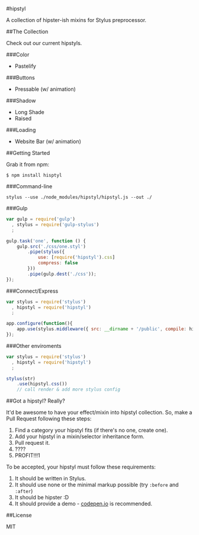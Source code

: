 #hipstyl

A collection of hipster-ish mixins for Stylus preprocessor.

##The Collection

Check out our current hipstyls.

###Color

 - Pastelify

###Buttons

- Pressable (w/ animation)

###Shadow

- Long Shade
- Raised

###Loading

- Website Bar (w/ animation)


##Getting Started

Grab it from npm:

```
$ npm install hisptyl
```

###Command-line

```
stylus --use ./node_modules/hipstyl/hipstyl.js --out ./
```

###Gulp

```javascript
var gulp = require('gulp')
  , stylus = require('gulp-stylus')
  ;

gulp.task('one', function () {
    gulp.src('./css/one.styl')
        .pipe(stylus({
            use: [require('hipstyl').css]
            compress: false
        }))
        .pipe(gulp.dest('./css'));
});
```

###Connect/Express

```javascript
var stylus = require('stylus')
  , hipstyl = require('hipstyl')
  ;

app.configure(function(){
    app.use(stylus.middleware({ src: __dirname + '/public', compile: hipstyl.middleware }));
});
```

###Other enviroments

```javascript
var stylus = require('stylus')
  , hipstyl = require('hipstyl')
  ;

stylus(str)
    .use(hipstyl.css())
    // call render & add more stylus config
```

##Got a hipstyl? Really?

It'd be awesome to have your effect/mixin into hipstyl collection. So, make a Pull Request following these steps:

1. Find a category your hipstyl fits (if there's no one, create one).
2. Add your hipstyl in a mixin/selector inheritance form.
3. Pull request it.
4. ????
5. PROFIT!!!1

To be accepted, your hipstyl must follow these requirements:

1. It should be written in Stylus.
2. It should use none or the minimal markup possible (try `:before` and `:after`)
3. It should be hipster :D
4. It should provide a demo - [codepen.io][] is recommended.

##License

MIT


<!-- links -->
[codepen.io]: http://codepen.io/
